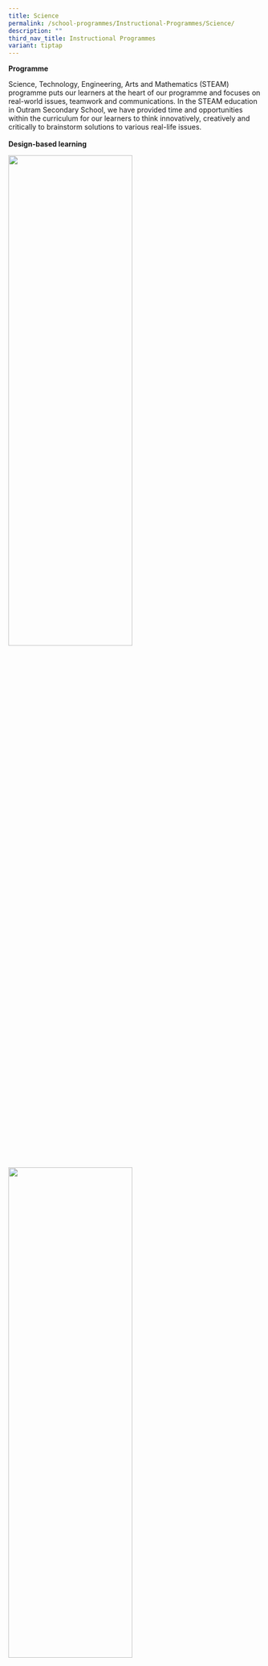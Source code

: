 ```yaml
---
title: Science
permalink: /school-programmes/Instructional-Programmes/Science/
description: ""
third_nav_title: Instructional Programmes
variant: tiptap
---
```

<p></p>
<blockquote>
<p></p>
</blockquote>
<p><strong>Programme</strong>
</p>
<p>Science, Technology, Engineering, Arts and Mathematics (STEAM) programme
puts our learners at the heart of our programme and focuses on real-world
issues, teamwork and communications. In the STEAM education in Outram Secondary
School, we have provided time and opportunities within the curriculum for
our learners to think innovatively, creatively and critically to brainstorm
solutions to various real-life issues.
<br>
<br><strong>Design-based learning</strong> 
<br>
</p>
<div class="isomer-image-wrapper">
<img style="width:70%;height:50%" height="auto" width="100%" src="/images/Instructional%20Programmes/Science/SP01.jpg">
</div>
<p>
<br>
<br>
</p>
<div class="isomer-image-wrapper">
<img style="width:70%;height:50%" height="auto" width="100%" src="/images/Instructional%20Programmes/Science/SP02.jpg">
</div>
<p>
<br>
<br>Students work together to explore and investigate scientific principles
which they will learn in their lessons. Our Secondary One students were
tasked to design a filter to purify dirty water from kitchen waste, a task
that is authentic and relevant to the water-scarce Singapore. Our Secondary
Two students had to design a prototype to prevent an egg from breaking
upon being dropped from the sixth storey.
<br>
<br>
</p>
<p>The focus of the activities was certainly not on Science alone. As the
world becomes more volatile, uncertain, complex and ambiguous (VUCA), we
hope our Outramians will be well-equipped to be able to navigate and contribute
positively to this changing landscape.
<br>
<br>
</p>
<p><strong>Inquiry-based learning</strong> 
<br>
</p>
<div class="isomer-image-wrapper">
<img style="width:70%;height:50%" height="auto" width="100%" src="/images/Instructional%20Programmes/Science/SP03.jpg">
</div>
<p>
<br>
<br>
</p>
<div class="isomer-image-wrapper">
<img style="width:70%;height:50%" height="auto" width="100%" src="/images/Instructional%20Programmes/Science/SP04.jpg">
</div>
<p>
<br>
<br>
</p>
<p>Working in groups, students crafted their own research question, hypotheses
and designed their own experimental procedures. They were provided with
all the apparatus needed.
<br>
<br>
</p>
<p>Groups carried out their experiments, analysed their collected data and
formed conclusions.
<br>
<br>
</p>
<p>Students are empowered to choose their own topics and are taught the necessary
skills and framework prior to the research. Students are assessed on the
ability to execute the scientific process and to reflect on how to modify/improve
if results do not turn out as expected.
<br>
<br>
</p>
<p>Focusing on the process, our goal is to inculcate the skills and values
of scientific literacy in our students.
<br>
<br>
</p>
<p><strong>Coding</strong> 
<br>
</p>
<div class="isomer-image-wrapper">
<img style="width:70%;height:50%" height="auto" width="100%" src="/images/Instructional%20Programmes/Science/SP05.jpg">
</div>
<p>
<br>
<br>
</p>
<p>Students are tasked to design solutions to help make Covid-19-related
measures easier to be implemented. Examples of such were count-down timers
for washing hands, thermometers, a device that can ensure people keep a
minimum distance. With few references available, students are encouraged
to be creative with their solutions and are encouraged to take risks and
learn from mistakes and failures.
<br>
<br>
</p>
<p>With the use of design thinking, we hope that students can build empathy,
leverage prior learning and develop further to be life-long learners, innovative
leaders and caring contributors of the world.</p>
<p></p>
<p>&nbsp;&nbsp;&nbsp;&nbsp;</p>
<p></p>
<p></p>